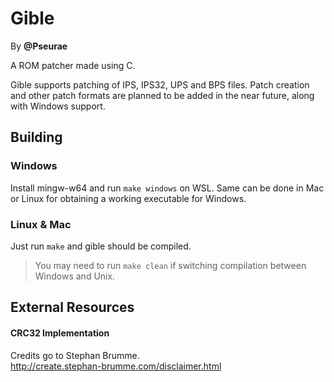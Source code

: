 # Gible
By **@Pseurae**

A ROM patcher made using C.

Gible supports patching of IPS, IPS32, UPS and BPS files.  Patch creation and other patch formats are planned to be added in the near future, along with Windows support.

## Building

### Windows
Install mingw-w64 and run `make windows` on WSL. Same can be done in Mac or Linux for obtaining a working executable for Windows.

### Linux & Mac
Just run `make` and gible should be compiled.

> You may need to run `make clean` if switching compilation between Windows and Unix.   

## External Resources

#### CRC32 Implementation
Credits go to Stephan Brumme.  
http://create.stephan-brumme.com/disclaimer.html


